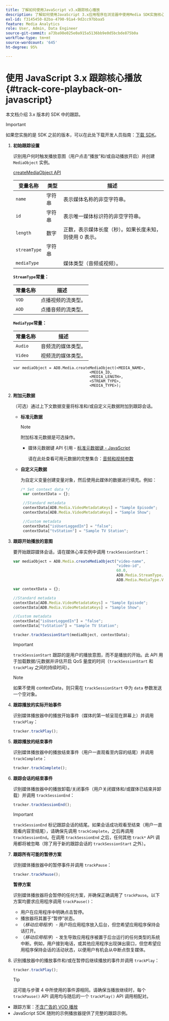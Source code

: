 ```yaml
---
title: 了解如何使用JavaScript v3.x跟踪核心播放
description: 了解如何使用JavaScript 3.x应用程序在浏览器中使用Media SDK实施核心跟踪。
exl-id: f3145450-82ba-4790-91a4-9d2cc97bbaa5
feature: Media Analytics
role: User, Admin, Data Engineer
source-git-commit: a73ba98e025e0a915a5136bb9e0d5bcbde875b0a
workflow-type: tm+mt
source-wordcount: '645'
ht-degree: 95%

---
```


# 使用 JavaScript 3.x 跟踪核心播放{#track-core-playback-on-javascript}

本文档介绍 3.x 版本的 SDK 中的跟踪。

>[!IMPORTANT]
> 如果您实施的是 SDK 之前的版本，可以在此处下载开发人员指南：[下载 SDK](/help/getting-started/download-sdks.md)。

1. **初始跟踪设置**

   识别用户何时触发播放意图（用户点击“播放”和/或自动播放开启）并创建 `MediaObject` 实例。

   [createMediaObject API](https://adobe-marketing-cloud.github.io/media-sdks/reference/javascript/MediaHeartbeat.html#.createMediaObject)

   | 变量名称 | 类型 | 描述 |
   | --- | --- | --- |
   | `name` | 字符串 | 表示媒体名称的非空字符串。 |
   | `id` | 字符串 | 表示唯一媒体标识符的非空字符串。 |
   | `length` | 数字 | 正数，表示媒体长度（秒）。如果长度未知，则使用 0 表示。 |
   | `streamType` | 字符串 |  |
   | `mediaType` |  | 媒体类型（音频或视频）。 |

   **`StreamType`常量：**

   | 常量名称 | 描述   |
   |---|---|
   | `VOD` | 点播视频的流类型。 |
   | `AOD` | 点播音频的流类型。 |

   **`MediaType`常量：**

   | 常量名称 | 描述 |
   |---|---|
   | `Audio` | 音频流的媒体类型。 |
   | `Video` | 视频流的媒体类型。 |

   ```
   var mediaObject = ADB.Media.createMediaObject(<MEDIA_NAME>,
                                     <MEDIA_ID,
                                     <MEDIA_LENGTH>,
                                     <STREAM_TYPE>,
                                     <MEDIA_TYPE>);
   ```

1. **附加元数据**

   （可选）通过上下文数据变量将标准和/或自定义元数据附加到跟踪会话。

   * **标准元数据**

      >[!NOTE]
      >
      >附加标准元数据是可选操作。

      * 媒体元数据键 API 引用 - [标准元数据键 - JavaScript](https://adobe-marketing-cloud.github.io/media-sdks/reference/javascript)

         请在此处查看可用元数据的完整集合：[音频和视频参数](/help/implementation/variables/audio-video-parameters.md)
   * **自定义元数据**

      为自定义变量创建变量对象，然后使用此媒体的数据进行填充。例如：

      ```js
      /* Set context data */
       var contextData = {};
      
       //Standard metadata
       contextData[ADB.Media.VideoMetadataKeys] = "Sample Episode";
       contextData[ADB.Media.VideoMetadataKeys] = "Sample Show";
      
       //Custom metadata
       contextData["isUserLoggedIn"] = "false";
       contextData["tvStation"] = "Sample TV Station";
      ```


1. **跟踪开始播放的意图**

   要开始跟踪媒体会话，请在媒体心率实例中调用 `trackSessionStart`：

   ```js
   var mediaObject = ADB.Media.createMediaObject("video-name",
                                                 "video-id",
                                                 60.0,
                                                 ADB.Media.StreamType.VOD,
                                                 ADB.Media.MediaType.Video);
   
   var contextData = {};
   
   //Standard metadata
   contextData[ADB.Media.VideoMetadataKeys] = "Sample Episode";
   contextData[ADB.Media.VideoMetadataKeys] = "Sample Show";
   
   //Custom metadata
   contextData["isUserLoggedIn"] = "false";
   contextData["tvStation"] = "Sample TV Station";
   
   tracker.trackSessionStart(mediaObject, contextData);
   ```

   >[!IMPORTANT]
   >
   >`trackSessionStart` 跟踪的是用户的播放意图，而不是播放的开始。此 API 用于加载数据/元数据并评估开启 QoS 量度的时间（`trackSessionStart` 和 `trackPlay` 之间的持续时间）。

   >[!NOTE]
   >
   >如果不使用 contextData，则只需在 `trackSessionStart` 中为 `data` 参数发送一个空对象。

1. **跟踪播放的实际开始事件**

   识别媒体播放器中的播放开始事件（媒体的第一帧呈现在屏幕上）并调用 `trackPlay`：

   ```js
   tracker.trackPlay();
   ```

1. **跟踪播放的结束事件**

   识别媒体播放器中的播放结束事件（用户一直观看至内容的结尾）并调用 `trackComplete`：

   ```js
   tracker.trackComplete();
   ```

1. **跟踪会话的结束事件**

   识别媒体播放器中的播放卸载/关闭事件（用户关闭媒体和/或媒体已结束并卸载）并调用 `trackSessionEnd`：

   ```js
   tracker.trackSessionEnd();
   ```

   >[!IMPORTANT]
   >
   >`trackSessionEnd` 标记跟踪会话的结尾。如果会话成功观看至结束（用户一直观看内容至结尾），请确保先调用 `trackComplete`，之后再调用 `trackSessionEnd`。在调用 `trackSessionEnd` 之后，任何其他 `track*` API 调用都将被忽略（除了用于新的跟踪会话的 `trackSessionStart` 之外）。

1. **跟踪所有可能的暂停方案**

   识别媒体播放器中的暂停事件并调用 `trackPause`：

   ```js
   tracker.trackPause();
   ```

   **暂停方案**

   识别媒体播放器将会暂停的任何方案，并确保正确调用了 `trackPause`。以下方案均要求应用程序调用 `trackPause()`：

   * 用户在应用程序中明确点击暂停。
   * 播放器将其置于“暂停”状态。
   * （*移动应用程序*）- 用户将应用程序放入后台，但您希望应用程序保持会话打开。
   * （*移动应用程序*）- 发生导致应用程序被置于后台运行的任何类型的系统中断。例如，用户接到电话，或其他应用程序出现弹出窗口，但您希望应用程序保持会话的活动状态，以便用户有机会从中断点恢复媒体。

1. 识别播放器中的播放事件和/或在暂停后继续播放的事件并调用 `trackPlay`：

   ```js
   tracker.trackPlay();
   ```

   >[!TIP]
   >
   >这可能与步骤 4 中所使用的事件源相同。请确保当播放继续时，每个 `trackPause()` API 调用均与随后的一个 `trackPlay()` API 调用相配对。

* 跟踪方案：[不含广告的 VOD 播放](/help/use-cases/tracking-scenarios/vod-no-intrs-details.md)
* JavaScript SDK 随附的示例播放器提供了完整的跟踪示例。
